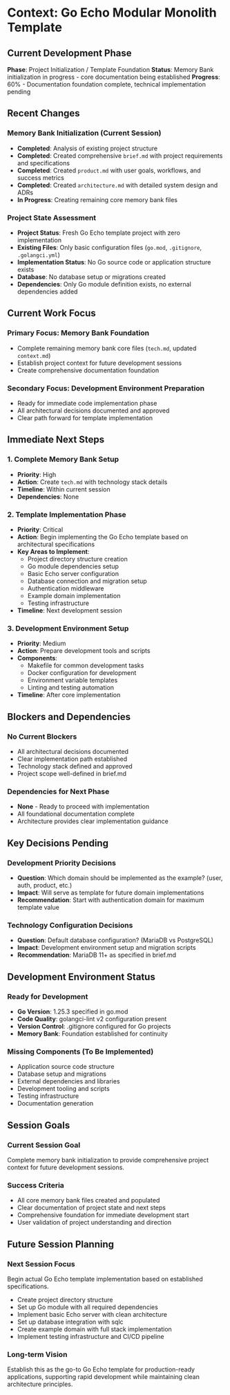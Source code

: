 # Context: Go Echo Modular Monolith Template

## Current Development Phase
**Phase**: Project Initialization / Template Foundation
**Status**: Memory Bank initialization in progress - core documentation being established
**Progress**: 60% - Documentation foundation complete, technical implementation pending

## Recent Changes
### Memory Bank Initialization (Current Session)
- **Completed**: Analysis of existing project structure
- **Completed**: Created comprehensive `brief.md` with project requirements and specifications
- **Completed**: Created `product.md` with user goals, workflows, and success metrics
- **Completed**: Created `architecture.md` with detailed system design and ADRs
- **In Progress**: Creating remaining core memory bank files

### Project State Assessment
- **Project Status**: Fresh Go Echo template project with zero implementation
- **Existing Files**: Only basic configuration files (`go.mod`, `.gitignore`, `.golangci.yml`)
- **Implementation Status**: No Go source code or application structure exists
- **Database**: No database setup or migrations created
- **Dependencies**: Only Go module definition exists, no external dependencies added

## Current Work Focus
### Primary Focus: Memory Bank Foundation
- Complete remaining memory bank core files (`tech.md`, updated `context.md`)
- Establish project context for future development sessions
- Create comprehensive documentation foundation

### Secondary Focus: Development Environment Preparation
- Ready for immediate code implementation phase
- All architectural decisions documented and approved
- Clear path forward for template implementation

## Immediate Next Steps

### 1. Complete Memory Bank Setup
- **Priority**: High
- **Action**: Create `tech.md` with technology stack details
- **Timeline**: Within current session
- **Dependencies**: None

### 2. Template Implementation Phase
- **Priority**: Critical
- **Action**: Begin implementing the Go Echo template based on architectural specifications
- **Key Areas to Implement**:
  - Project directory structure creation
  - Go module dependencies setup
  - Basic Echo server configuration
  - Database connection and migration setup
  - Authentication middleware
  - Example domain implementation
  - Testing infrastructure
- **Timeline**: Next development session

### 3. Development Environment Setup
- **Priority**: Medium
- **Action**: Prepare development tools and scripts
- **Components**:
  - Makefile for common development tasks
  - Docker configuration for development
  - Environment variable templates
  - Linting and testing automation
- **Timeline**: After core implementation

## Blockers and Dependencies

### No Current Blockers
- All architectural decisions documented
- Clear implementation path established
- Technology stack defined and approved
- Project scope well-defined in brief.md

### Dependencies for Next Phase
- **None** - Ready to proceed with implementation
- All foundational documentation complete
- Architecture provides clear implementation guidance

## Key Decisions Pending

### Development Priority Decisions
- **Question**: Which domain should be implemented as the example? (user, auth, product, etc.)
- **Impact**: Will serve as template for future domain implementations
- **Recommendation**: Start with authentication domain for maximum template value

### Technology Configuration Decisions
- **Question**: Default database configuration? (MariaDB vs PostgreSQL)
- **Impact**: Development environment setup and migration scripts
- **Recommendation**: MariaDB 11+ as specified in brief.md

## Development Environment Status

### Ready for Development
- **Go Version**: 1.25.3 specified in go.mod
- **Code Quality**: golangci-lint v2 configuration present
- **Version Control**: .gitignore configured for Go projects
- **Memory Bank**: Foundation established for continuity

### Missing Components (To Be Implemented)
- Application source code structure
- Database setup and migrations
- External dependencies and libraries
- Development tooling and scripts
- Testing infrastructure
- Documentation generation

## Session Goals

### Current Session Goal
Complete memory bank initialization to provide comprehensive project context for future development sessions.

### Success Criteria
- All core memory bank files created and populated
- Clear documentation of project state and next steps
- Comprehensive foundation for immediate development start
- User validation of project understanding and direction

## Future Session Planning

### Next Session Focus
Begin actual Go Echo template implementation based on established specifications.
- Create project directory structure
- Set up Go module with all required dependencies
- Implement basic Echo server with clean architecture
- Set up database integration with sqlc
- Create example domain with full stack implementation
- Implement testing infrastructure and CI/CD pipeline

### Long-term Vision
Establish this as the go-to Go Echo template for production-ready applications, supporting rapid development while maintaining clean architecture principles.